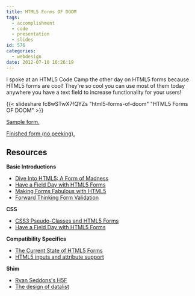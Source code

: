 ```yaml
---
title: HTML5 Forms OF DOOM
tags:
  - accomplishment
  - code
  - presentation
  - slides
id: 576
categories:
  - webdesign
date: 2012-07-10 16:26:19
---
```


I spoke at an HTML5 Code Camp the other day on HTML5 forms because HTML5 forms are cool! They're so cool you can use most of them today anywhere you have a text field to increase functionality for your users!

{{< slideshare fc8wSTwX7fQYZs "html5-forms-of-doom" "HTML5 Forms OF DOOM" >}}

[Sample form.](/html5forms/unfinished.html)

[Finished form (no peeking).](/html5forms/finished.html)

## Resources

**Basic Introductions**

* [Dive Into HTML5: A Form of Madness](http://diveintohtml5.info/forms.html)
* [Have a Field Day with HTML5 Forms](http://24ways.org/2009/have-a-field-day-with-html5-forms/)
* [Making Forms Fabulous with HTML5](http://www.html5rocks.com/en/tutorials/forms/html5forms/)
* [Forward Thinking Form Validation](http://www.alistapart.com/articles/forward-thinking-form-validation/)

**CSS**

*   [CSS3 Pseudo-Classes and HTML5 Forms](http://html5doctor.com/css3-pseudo-classes-and-html5-forms/)
*   [Have a Field Day with HTML5 Forms](http://24ways.org/2009/have-a-field-day-with-html5-forms/)

**Compatibility Specifics**

*   [The Current State of HTML5 Forms](http://wufoo.com/html5/)
*   [HTML5 inputs and attribute support](http://miketaylr.com/code/input-type-attr.html)

**Shim**

*   [Ryan Seddons's H5F](https://github.com/ryanseddon/H5F)
*   [The design of datalist](http://adactio.com/journal/4272/)
